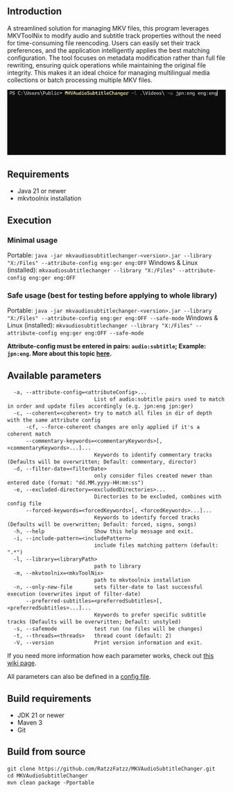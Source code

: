 ## Introduction

A streamlined solution for managing MKV files, this program leverages MKVToolNix to modify audio and subtitle track properties without the need for time-consuming file reencoding. Users can easily set their track preferences, and the application intelligently applies the best matching configuration. The tool focuses on metadata modification rather than full file rewriting, ensuring quick operations while maintaining the original file integrity. This makes it an ideal choice for managing multilingual media collections or batch processing multiple MKV files.

![](https://github.com/RatzzFatzz/MKVAudioSubtitleChanger/blob/master/example.gif)

## Requirements

 - Java 21 or newer
 - mkvtoolnix installation
 
## Execution
### Minimal usage
Portable: `java -jar mkvaudiosubtitlechanger-<version>.jar --library "X:/Files" --attribute-config eng:ger eng:OFF`
Windows & Linux (installed): `mkvaudiosubtitlechanger --library "X:/Files" --attribute-config eng:ger eng:OFF`

### Safe usage (best for testing before applying to whole library)
Portable: `java -jar mkvaudiosubtitlechanger-<version>.jar --library "X:/Files" --attribute-config eng:ger eng:OFF --safe-mode`
Windows & Linux (installed): `mkvaudiosubtitlechanger --library "X:/Files" --attribute-config eng:ger eng:OFF --safe-mode`

**Attribute-config must be entered in pairs: `audio:subtitle`; Example: `jpn:eng`. More about this topic
[here](https://github.com/RatzzFatzz/MKVAudioSubtitleChanger/wiki/Attribute-Config).**

## Available parameters
```
  -a, --attribute-config=<attributeConfig>...
                            List of audio:subtitle pairs used to match in order and update files accordingly (e.g. jpn:eng jpn:ger)
  -c, --coherent=<coherent> try to match all files in dir of depth with the same attribute config
      -cf, --force-coherent changes are only applied if it's a coherent match
      --commentary-keywords=<commentaryKeywords>[, <commentaryKeywords>...]...
                            Keywords to identify commentary tracks (Defaults will be overwritten; Default: commentary, director)
  -d, --filter-date=<filterDate>
                            only consider files created newer than entered date (format: "dd.MM.yyyy-HH:mm:ss")
  -e, --excluded-directory=<excludedDirectories>...
                            Directories to be excluded, combines with config file
      --forced-keywords=<forcedKeywords>[, <forcedKeywords>...]...
                            Keywords to identify forced tracks (Defaults will be overwritten; Default: forced, signs, songs)
  -h, --help                Show this help message and exit.
  -i, --include-pattern=<includePattern>
                            include files matching pattern (default: ".*")
  -l, --library=<libraryPath>
                            path to library
  -m, --mkvtoolnix=<mkvToolNix>
                            path to mkvtoolnix installation
  -n, --only-new-file       sets filter-date to last successful execution (overwrites input of filter-date)
      --preferred-subtitles=<preferredSubtitles>[, <preferredSubtitles>...]...
                            Keywords to prefer specific subtitle tracks (Defaults will be overwritten; Default: unstyled)
  -s, --safemode            test run (no files will be changes)
  -t, --threads=<threads>   thread count (default: 2)
  -V, --version             Print version information and exit.
```
If you need more information how each parameter works, check out [this wiki page](https://github.com/RatzzFatzz/MKVAudioSubtitleChanger/wiki/Parameters-v4).

All parameters can also be defined in a [config file](https://picocli.info/#_argument_files_for_long_command_lines).

## Build requirements
- JDK 21 or newer
- Maven 3
- Git

## Build from source
```shell
git clone https://github.com/RatzzFatzz/MKVAudioSubtitleChanger.git
cd MKVAudioSubtitleChanger
mvn clean package -Pportable
```
